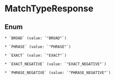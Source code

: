 
# MatchTypeResponse

## Enum


    * `BROAD` (value: `"BROAD"`)

    * `PHRASE` (value: `"PHRASE"`)

    * `EXACT` (value: `"EXACT"`)

    * `EXACT_NEGATIVE` (value: `"EXACT_NEGATIVE"`)

    * `PHRASE_NEGATIVE` (value: `"PHRASE_NEGATIVE"`)



